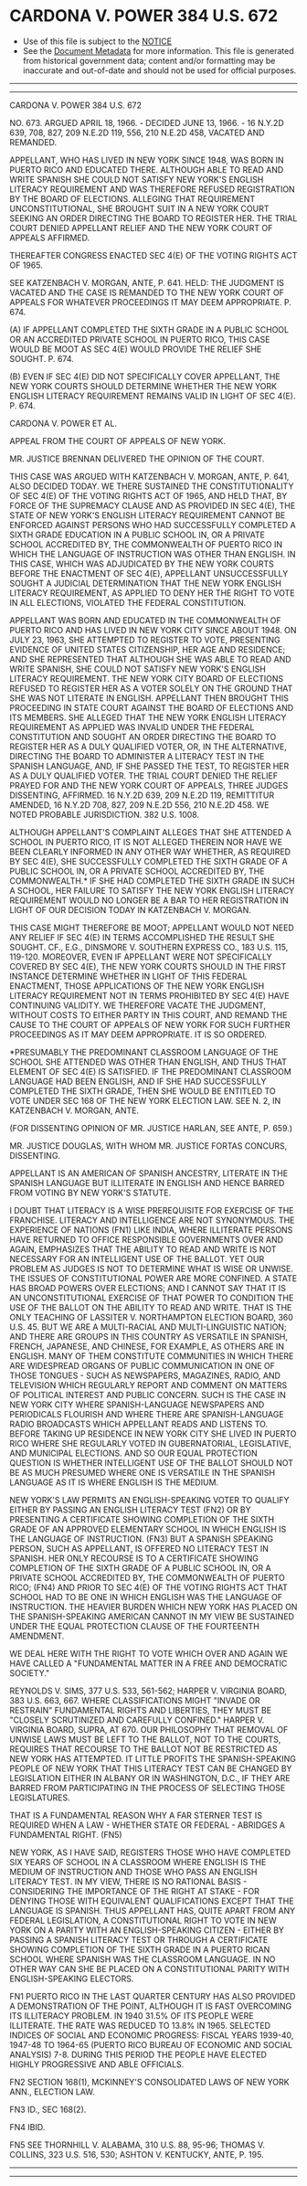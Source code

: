 ---
---

# CARDONA V. POWER 384 U.S. 672

* Use of this file is subject to the [NOTICE](https://github.com/publicdocs/notice/blob/master/NOTICE)
* See the [Document Metadata](../../../) for more information.
  This file is generated from historical government data; content and/or formatting may be inaccurate and out-of-date and should not be used for official purposes.

----------
----------

CARDONA V. POWER 384 U.S. 672

NO. 673.  ARGUED APRIL 18, 1966.  - DECIDED JUNE 13, 1966.  - 16 N.Y.2D 639, 708, 827, 209 N.E.2D 119, 556, 210 N.E.2D 458, VACATED AND REMANDED.

APPELLANT, WHO HAS LIVED IN NEW YORK SINCE 1948, WAS BORN IN PUERTO RICO AND EDUCATED THERE.  ALTHOUGH ABLE TO READ AND WRITE SPANISH SHE COULD NOT SATISFY NEW YORK'S ENGLISH LITERACY REQUIREMENT AND WAS THEREFORE REFUSED REGISTRATION BY THE BOARD OF ELECTIONS.  ALLEGING THAT REQUIREMENT UNCONSTITUTIONAL, SHE BROUGHT SUIT IN A NEW YORK COURT SEEKING AN ORDER DIRECTING THE BOARD TO REGISTER HER.  THE TRIAL COURT DENIED APPELLANT RELIEF AND THE NEW YORK COURT OF APPEALS AFFIRMED.

THEREAFTER CONGRESS ENACTED SEC 4(E) OF THE VOTING RIGHTS ACT OF 1965.

SEE KATZENBACH V. MORGAN, ANTE, P. 641.  HELD:  THE JUDGMENT IS VACATED AND THE CASE IS REMANDED TO THE NEW YORK COURT OF APPEALS FOR WHATEVER PROCEEDINGS IT MAY DEEM APPROPRIATE.  P. 674.

(A) IF APPELLANT COMPLETED THE SIXTH GRADE IN A PUBLIC SCHOOL OR AN ACCREDITED PRIVATE SCHOOL IN PUERTO RICO, THIS CASE WOULD BE MOOT AS SEC 4(E) WOULD PROVIDE THE RELIEF SHE SOUGHT.  P. 674.

(B)  EVEN IF SEC 4(E) DID NOT SPECIFICALLY COVER APPELLANT, THE NEW YORK COURTS SHOULD DETERMINE WHETHER THE NEW YORK ENGLISH LITERACY REQUIREMENT REMAINS VALID IN LIGHT OF SEC 4(E).  P. 674.

CARDONA V. POWER ET AL.

APPEAL FROM THE COURT OF APPEALS OF NEW YORK.

MR. JUSTICE BRENNAN DELIVERED THE OPINION OF THE COURT.

THIS CASE WAS ARGUED WITH KATZENBACH V. MORGAN, ANTE, P. 641, ALSO DECIDED TODAY.  WE THERE SUSTAINED THE CONSTITUTIONALITY OF SEC 4(E) OF THE VOTING RIGHTS ACT OF 1965, AND HELD THAT, BY FORCE OF THE SUPREMACY CLAUSE AND AS PROVIDED IN SEC 4(E), THE STATE OF NEW YORK'S ENGLISH LITERACY REQUIREMENT CANNOT BE ENFORCED AGAINST PERSONS WHO HAD SUCCESSFULLY COMPLETED A SIXTH GRADE EDUCATION IN A PUBLIC SCHOOL IN, OR A PRIVATE SCHOOL ACCREDITED BY, THE COMMONWEALTH OF PUERTO RICO IN WHICH THE LANGUAGE OF INSTRUCTION WAS OTHER THAN ENGLISH.  IN THIS CASE, WHICH WAS ADJUDICATED BY THE NEW YORK COURTS BEFORE THE ENACTMENT OF SEC 4(E), APPELLANT UNSUCCESSFULLY SOUGHT A JUDICIAL DETERMINATION THAT THE NEW YORK ENGLISH LITERACY REQUIREMENT, AS APPLIED TO DENY HER THE RIGHT TO VOTE IN ALL ELECTIONS, VIOLATED THE FEDERAL CONSTITUTION.

APPELLANT WAS BORN AND EDUCATED IN THE COMMONWEALTH OF PUERTO RICO AND HAS LIVED IN NEW YORK CITY SINCE ABOUT 1948.  ON JULY 23, 1963, SHE ATTEMPTED TO REGISTER TO VOTE, PRESENTING EVIDENCE OF UNITED STATES CITIZENSHIP, HER AGE AND RESIDENCE; AND SHE REPRESENTED THAT ALTHOUGH SHE WAS ABLE TO READ AND WRITE SPANISH, SHE COULD NOT SATISFY NEW YORK'S ENGLISH LITERACY REQUIREMENT.  THE NEW YORK CITY BOARD OF ELECTIONS REFUSED TO REGISTER HER AS A VOTER SOLELY ON THE GROUND THAT SHE WAS NOT LITERATE IN ENGLISH.  APPELLANT THEN BROUGHT THIS PROCEEDING IN STATE COURT AGAINST THE BOARD OF ELECTIONS AND ITS MEMBERS.  SHE ALLEGED THAT THE NEW YORK ENGLISH LITERACY REQUIREMENT AS APPLIED WAS INVALID UNDER THE FEDERAL CONSTITUTION AND SOUGHT AN ORDER DIRECTING THE BOARD TO REGISTER HER AS A DULY QUALIFIED VOTER, OR, IN THE ALTERNATIVE, DIRECTING THE BOARD TO ADMINISTER A LITERACY TEST IN THE SPANISH LANGUAGE, AND, IF SHE PASSED THE TEST, TO REGISTER HER AS A DULY QUALIFIED VOTER.  THE TRIAL COURT DENIED THE RELIEF PRAYED FOR AND THE NEW YORK COURT OF APPEALS, THREE JUDGES DISSENTING, AFFIRMED.  16 N.Y.2D 639, 209 N.E.2D 119, REMITTITUR AMENDED, 16 N.Y.2D 708, 827, 209 N.E.2D 556, 210 N.E.2D 458.  WE NOTED PROBABLE JURISDICTION.  382 U.S. 1008.

ALTHOUGH APPELLANT'S COMPLAINT ALLEGES THAT SHE ATTENDED A SCHOOL IN PUERTO RICO, IT IS NOT ALLEGED THEREIN NOR HAVE WE BEEN CLEARLY INFORMED IN ANY OTHER WAY WHETHER, AS REQUIRED BY SEC 4(E), SHE SUCCESSFULLY COMPLETED THE SIXTH GRADE OF A PUBLIC SCHOOL IN, OR A PRIVATE SCHOOL ACCREDITED BY, THE COMMONWEALTH.\*  IF SHE HAD COMPLETED THE SIXTH GRADE IN SUCH A SCHOOL, HER FAILURE TO SATISFY THE NEW YORK ENGLISH LITERACY REQUIREMENT WOULD NO LONGER BE A BAR TO HER REGISTRATION IN LIGHT OF OUR DECISION TODAY IN KATZENBACH V. MORGAN.

THIS CASE MIGHT THEREFORE BE MOOT; APPELLANT WOULD NOT NEED ANY RELIEF IF SEC 4(E) IN TERMS ACCOMPLISHED THE RESULT SHE SOUGHT.  CF., E.G., DINSMORE V. SOUTHERN EXPRESS CO., 183 U.S. 115, 119-120.  MOREOVER, EVEN IF APPELLANT WERE NOT SPECIFICALLY COVERED BY SEC 4(E), THE NEW YORK COURTS SHOULD IN THE FIRST INSTANCE DETERMINE WHETHER IN LIGHT OF THIS FEDERAL ENACTMENT, THOSE APPLICATIONS OF THE NEW YORK ENGLISH LITERACY REQUIREMENT NOT IN TERMS PROHIBITED BY SEC 4(E) HAVE CONTINUING VALIDITY.  WE THEREFORE VACATE THE JUDGMENT, WITHOUT COSTS TO EITHER PARTY IN THIS COURT, AND REMAND THE CAUSE TO THE COURT OF APPEALS OF NEW YORK FOR SUCH FURTHER PROCEEDINGS AS IT MAY DEEM APPROPRIATE.  IT IS SO ORDERED.

\*PRESUMABLY THE PREDOMINANT CLASSROOM LANGUAGE OF THE SCHOOL SHE ATTENDED WAS OTHER THAN ENGLISH, AND THUS THAT ELEMENT OF SEC 4(E) IS SATISFIED.  IF THE PREDOMINANT CLASSROOM LANGUAGE HAD BEEN ENGLISH, AND IF SHE HAD SUCCESSFULLY COMPLETED THE SIXTH GRADE, THEN SHE WOULD BE ENTITLED TO VOTE UNDER SEC 168 OF THE NEW YORK ELECTION LAW.  SEE N. 2, IN KATZENBACH V. MORGAN, ANTE.

(FOR DISSENTING OPINION OF MR. JUSTICE HARLAN, SEE ANTE, P. 659.)

MR. JUSTICE DOUGLAS, WITH WHOM MR. JUSTICE FORTAS CONCURS, DISSENTING.

APPELLANT IS AN AMERICAN OF SPANISH ANCESTRY, LITERATE IN THE SPANISH LANGUAGE BUT ILLITERATE IN ENGLISH AND HENCE BARRED FROM VOTING BY NEW YORK'S STATUTE.

I DOUBT THAT LITERACY IS A WISE PREREQUISITE FOR EXERCISE OF THE FRANCHISE.  LITERACY AND INTELLIGENCE ARE NOT SYNONYMOUS.  THE EXPERIENCE OF NATIONS  (FN1) LIKE INDIA, WHERE ILLITERATE PERSONS HAVE RETURNED TO OFFICE RESPONSIBLE GOVERNMENTS OVER AND AGAIN, EMPHASIZES THAT THE ABILITY TO READ AND WRITE IS NOT NECESSARY FOR AN INTELLIGENT USE OF THE BALLOT.  YET OUR PROBLEM AS JUDGES IS NOT TO DETERMINE WHAT IS WISE OR UNWISE.  THE ISSUES OF CONSTITUTIONAL POWER ARE MORE CONFINED.  A STATE HAS BROAD POWERS OVER ELECTIONS; AND I CANNOT SAY THAT IT IS AN UNCONSTITUTIONAL EXERCISE OF THAT POWER TO CONDITION THE USE OF THE BALLOT ON THE ABILITY TO READ AND WRITE.  THAT IS THE ONLY TEACHING OF LASSITER V. NORTHAMPTON ELECTION BOARD, 360 U.S. 45.  BUT WE ARE A MULTI-RACIAL AND MULTI-LINGUISTIC NATION; AND THERE ARE GROUPS IN THIS COUNTRY AS VERSATILE IN SPANISH, FRENCH, JAPANESE, AND CHINESE, FOR EXAMPLE, AS OTHERS ARE IN ENGLISH.  MANY OF THEM CONSTITUTE COMMUNITIES IN WHICH THERE ARE WIDESPREAD ORGANS OF PUBLIC COMMUNICATION IN ONE OF THOSE TONGUES - SUCH AS NEWSPAPERS, MAGAZINES, RADIO, AND TELEVISION WHICH REGULARLY REPORT AND COMMENT ON MATTERS OF POLITICAL INTEREST AND PUBLIC CONCERN.  SUCH IS THE CASE IN NEW YORK CITY WHERE SPANISH-LANGUAGE NEWSPAPERS AND PERIODICALS FLOURISH AND WHERE THERE ARE SPANISH-LANGUAGE RADIO BROADCASTS WHICH APPELLANT READS AND LISTENS TO.  BEFORE TAKING UP RESIDENCE IN NEW YORK CITY SHE LIVED IN PUERTO RICO WHERE SHE REGULARLY VOTED IN GUBERNATORIAL, LEGISLATIVE, AND MUNICIPAL ELECTIONS.  AND SO OUR EQUAL PROTECTION QUESTION IS WHETHER INTELLIGENT USE OF THE BALLOT SHOULD NOT BE AS MUCH PRESUMED WHERE ONE IS VERSATILE IN THE SPANISH LANGUAGE AS IT IS WHERE ENGLISH IS THE MEDIUM.

NEW YORK'S LAW PERMITS AN ENGLISH-SPEAKING VOTER TO QUALIFY EITHER BY PASSING AN ENGLISH LITERACY TEST  (FN2) OR BY PRESENTING A CERTIFICATE SHOWING COMPLETION OF THE SIXTH GRADE OF AN APPROVED ELEMENTARY SCHOOL IN WHICH ENGLISH IS THE LANGUAGE OF INSTRUCTION.  (FN3)  BUT A SPANISH SPEAKING PERSON, SUCH AS APPELLANT, IS OFFERED NO LITERACY TEST IN SPANISH.  HER ONLY RECOURSE IS TO A CERTIFICATE SHOWING COMPLETION OF THE SIXTH GRADE OF A PUBLIC SCHOOL IN, OR A PRIVATE SCHOOL ACCREDITED BY, THE COMMONWEALTH OF PUERTO RICO; (FN4) AND PRIOR TO SEC 4(E) OF THE VOTING RIGHTS ACT THAT SCHOOL HAD TO BE ONE IN WHICH ENGLISH WAS THE LANGUAGE OF INSTRUCTION.  THE HEAVIER BURDEN WHICH NEW YORK HAS PLACED ON THE SPANISH-SPEAKING AMERICAN CANNOT IN MY VIEW BE SUSTAINED UNDER THE EQUAL PROTECTION CLAUSE OF THE FOURTEENTH AMENDMENT.

WE DEAL HERE WITH THE RIGHT TO VOTE WHICH OVER AND AGAIN WE HAVE CALLED A "FUNDAMENTAL MATTER IN A FREE AND DEMOCRATIC SOCIETY."

REYNOLDS V. SIMS, 377 U.S. 533, 561-562; HARPER V. VIRGINIA BOARD, 383 U.S. 663, 667.  WHERE CLASSIFICATIONS MIGHT "INVADE OR RESTRAIN" FUNDAMENTAL RIGHTS AND LIBERTIES, THEY MUST BE "CLOSELY SCRUTINIZED AND CAREFULLY CONFINED."  HARPER V. VIRGINIA BOARD, SUPRA, AT 670.  OUR PHILOSOPHY THAT REMOVAL OF UNWISE LAWS MUST BE LEFT TO THE BALLOT, NOT TO THE COURTS, REQUIRES THAT RECOURSE TO THE BALLOT NOT BE RESTRICTED AS NEW YORK HAS ATTEMPTED.  IT LITTLE PROFITS THE SPANISH-SPEAKING PEOPLE OF NEW YORK THAT THIS LITERACY TEST CAN BE CHANGED BY LEGISLATION EITHER IN ALBANY OR IN WASHINGTON, D.C., IF THEY ARE BARRED FROM PARTICIPATING IN THE PROCESS OF SELECTING THOSE LEGISLATURES.

THAT IS A FUNDAMENTAL REASON WHY A FAR STERNER TEST IS REQUIRED WHEN A LAW - WHETHER STATE OR FEDERAL - ABRIDGES A FUNDAMENTAL RIGHT.  (FN5)

NEW YORK, AS I HAVE SAID, REGISTERS THOSE WHO HAVE COMPLETED SIX YEARS OF SCHOOL IN A CLASSROOM WHERE ENGLISH IS THE MEDIUM OF INSTRUCTION AND THOSE WHO PASS AN ENGLISH LITERACY TEST.  IN MY VIEW, THERE IS NO RATIONAL BASIS - CONSIDERING THE IMPORTANCE OF THE RIGHT AT STAKE - FOR DENYING THOSE WITH EQUIVALENT QUALIFICATIONS EXCEPT THAT THE LANGUAGE IS SPANISH.  THUS APPELLANT HAS, QUITE APART FROM ANY FEDERAL LEGISLATION, A CONSTITUTIONAL RIGHT TO VOTE IN NEW YORK ON A PARITY WITH AN ENGLISH-SPEAKING CITIZEN - EITHER BY PASSING A SPANISH LITERACY TEST OR THROUGH A CERTIFICATE SHOWING COMPLETION OF THE SIXTH GRADE IN A PUERTO RICAN SCHOOL WHERE SPANISH WAS THE CLASSROOM LANGUAGE.  IN NO OTHER  WAY CAN SHE BE PLACED ON A CONSTITUTIONAL PARITY WITH ENGLISH-SPEAKING ELECTORS.

FN1  PUERTO RICO IN THE LAST QUARTER CENTURY HAS ALSO PROVIDED A DEMONSTRATION OF THE POINT, ALTHOUGH IT IS FAST OVERCOMING ITS ILLITERACY PROBLEM.  IN 1940 31.5% OF ITS PEOPLE WERE ILLITERATE.   THE RATE WAS REDUCED TO 13.8% IN 1965.  SELECTED INDICES OF SOCIAL AND ECONOMIC PROGRESS:  FISCAL YEARS 1939-40, 1947-48 TO 1964-65 (PUERTO RICO BUREAU OF ECONOMIC AND SOCIAL ANALYSIS) 7-8.  DURING THIS PERIOD THE PEOPLE HAVE ELECTED HIGHLY PROGRESSIVE AND ABLE OFFICIALS.

FN2  SECTION 168(1), MCKINNEY'S CONSOLIDATED LAWS OF NEW YORK ANN., ELECTION LAW.

FN3  ID., SEC 168(2).

FN4  IBID.

FN5  SEE THORNHILL V. ALABAMA, 310 U.S. 88, 95-96; THOMAS V. COLLINS, 323 U.S. 516, 530; ASHTON V. KENTUCKY, ANTE, P. 195.


----------
----------

